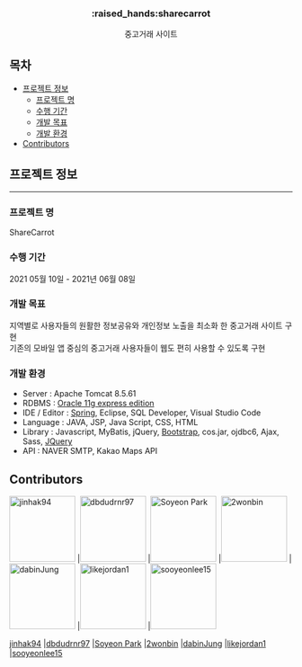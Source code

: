 
<h3 align="center"> :raised_hands:sharecarrot </h3>

<p align="center">
중고거래 사이트

## 목차

* [프로젝트 정보](#프로젝트-정보)
  * [프로젝트 명](#프로젝트-명)
  * [수행 기간](#수행-기간)
  * [개발 목표](#개발-목표)
  * [개발 환경](#개발-환경)
* [Contributors](#Contributors)

## 프로젝트 정보
---------------------------------------
### 프로젝트 명
ShareCarrot

### 수행 기간
2021 05월 10일 - 2021년 06월 08일

### 개발 목표
지역별로 사용자들의 원활한 정보공유와 개인정보 노출을 최소화 한 중고거래 사이트 구현
<br>
기존의 모바일 앱 중심의 중고거래 사용자들이 웹도 편히 사용할 수 있도록 구현

### 개발 환경
* Server : Apache Tomcat 8.5.61
* RDBMS : [Oracle 11g express edition](https://www.oracle.com)
* IDE / Editor : [Spring](https://spring.io/), Eclipse, SQL Developer, Visual Studio Code
* Language : JAVA, JSP, Java Script, CSS, HTML
* Library : Javascript, MyBatis, jQuery, [Bootstrap](https://getbootstrap.com), cos.jar, ojdbc6, Ajax, Sass, [JQuery](https://jquery.com)
* API : NAVER SMTP, Kakao Maps API

## Contributors

[<img alt="jinhak94" src="https://avatars.githubusercontent.com/u/47026766?v=4" width="117">](https://github.com/jinhak94) |[<img alt="dbdudrnr97" src="https://avatars.githubusercontent.com/u/66784431?v=4" width="117">](https://github.com/dbdudrnr97) |[<img alt="Soyeon Park" src="https://avatars.githubusercontent.com/u/65803122?v=4" width="117">](https://github.com/parksoyeonme) |[<img alt="2wonbin" src="https://avatars.githubusercontent.com/u/77528871?v=4" width="117">](https://github.com/2wonbin) |[<img alt="dabinJung" src="https://avatars.githubusercontent.com/u/78337591?v=4" width="117">](https://github.com/dabinJung) |[<img alt="likejordan1" src="https://avatars.githubusercontent.com/u/78129338?v=4" width="117">](https://github.com/likejordan1) |[<img alt="sooyeonlee15" src="https://avatars.githubusercontent.com/u/82004837?v=4" width="117">](https://github.com/sooyeonlee15)

[jinhak94](https://github.com/jinhak94) |[dbdudrnr97](https://github.com/dbdudrnr97) |[Soyeon Park](https://github.com/parksoyeonme) |[2wonbin](https://github.com/2wonbin) |[dabinJung](https://github.com/dabinJung) |[likejordan1](https://github.com/likejordan1) |[sooyeonlee15](https://github.com/sooyeonlee15)



